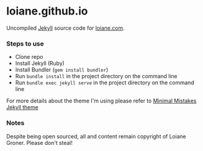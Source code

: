 # loiane.github.io

Uncompiled [Jekyll](//jekyllrb.com) source code for [loiane.com](http://loiane.com).

### Steps to use

* Clone repo
* Install Jekyll (Ruby)
* Install Bundler (`gem install bundler`)
* Run `bundle install` in the project directory on the command line
* Run `bundle exec jekyll serve` in the project directory on the command line

For more details about the theme I'm using please refer to [Minimal Mistakes Jekyll theme](https://mmistakes.github.io)

### Notes

Despite being open sourced, all and content remain copyright of Loiane Groner. Please don't steal!
